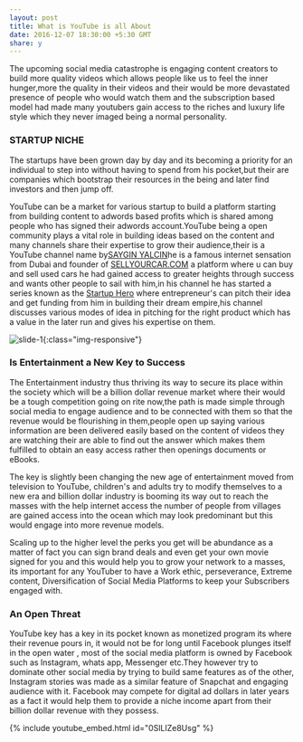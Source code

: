 ```yaml
---
layout: post
title: What is YouTube is all About
date: 2016-12-07 18:30:00 +5:30 GMT
share: y
---
```

The upcoming social media catastrophe is engaging content creators to build more quality videos which allows people like us to feel the inner hunger,more the quality in their videos and their would be more devastated presence of people who  would watch them and the subscription based model had made many youtubers gain access to the riches and luxury life style which they never imaged being a normal personality.

<!--break-->

### STARTUP NICHE

The startups have been grown day by day and its becoming a priority for an individual to step into without having to spend from his pocket,but their are companies which bootstrap their resources in the being and later find investors and then jump off.

YouTube can be a market for various startup to build a platform starting from building content to adwords based profits which is shared among people who has signed their adwords account.YouTube being a open community plays a vital role in building ideas based on the content and many channels share their expertise to grow their audience,their is a YouTube channel name by[SAYGIN YALCIN](http://sayginyalcin.de/)he is a famous internet sensation from Dubai and founder of [SELLYOURCAR.COM](http://www.sellyourcar.com/) a platform where u can buy and sell used cars he had gained access to greater heights through success and wants other people to sail with him,in his channel he has started a series known as the [Startup Hero](https://www.youtube.com/playlist?list=PLPUlQxJA2a9B_8KgzVx8hw0J1l-NmAJnZ) where entrepreneur's can pitch their idea and get funding from him in building their dream empire,his channel discusses various modes of idea in pitching for the right product which has a value in the later run and gives his expertise on them.

![slide-1](http://res.cloudinary.com/www-ajitmarshall-com/image/upload/v1481114885/youtube-marketing_m7gjds.png){:class="img-responsive"}

### Is Entertainment a New Key to Success

The Entertainment industry thus thriving  its way to secure its place within the society which will be a billion dollar revenue market where their would be a tough competition going on rite now,the path is made simple through social media to engage audience and to be connected with them so that the revenue would be flourishing in them,people open up saying various information are been delivered easily based on the content of videos they are watching their are able to find out the answer which makes them fulfilled to obtain an easy access rather then openings documents or eBooks.

The key is slightly been changing the new age of entertainment moved from television to YouTube, children's and adults try to modify themselves to a new era and billion dollar industry is booming its way out to reach the masses with the help internet access the number of people from villages are gained access into the ocean which may look predominant but this would engage into more revenue models.


Scaling up to the higher level the perks you get will be abundance as a matter of fact you can sign brand deals and even get your own movie signed for you and this would help you to grow your network to a masses, its important for any YouTuber to have a  Work ethic, perseverance, Extreme content, Diversification of Social Media Platforms to keep your Subscribers engaged with. 

### An Open Threat

YouTube key has a key in its pocket known as monetized program its where their revenue pours in, it would not be for long until Facebook plunges itself in the open water , most of the social media platform is owned by Facebook such as Instagram, whats app, Messenger etc.They however try to dominate other social media by trying to build same features as of the other, Instagram stories was made as a similar feature of Snapchat and engaging audience with it. Facebook may compete for digital ad dollars in later years as a fact it would help them to provide a niche income apart from their billion dollar revenue with they possess.

{% include youtube_embed.html id="0SlLIZe8Usg" %}  

 